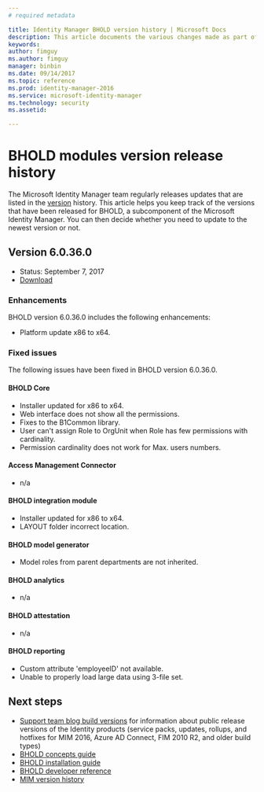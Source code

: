 ```yaml
---
# required metadata

title: Identity Manager BHOLD version history | Microsoft Docs
description: This article documents the various changes made as part of updates to BHOLD within MIM 2016
keywords:
author: fimguy
ms.author: fimguy
manager: binbin
ms.date: 09/14/2017
ms.topic: reference
ms.prod: identity-manager-2016
ms.service: microsoft-identity-manager
ms.technology: security
ms.assetid:

---
```


# BHOLD modules version release history

The Microsoft Identity Manager team regularly releases updates that are listed in the [version](version-history.md) history. This article helps you keep track of the versions that have been released for BHOLD, a subcomponent of the Microsoft Identity Manager. You can then decide whether you need to update to the newest version or not.

## Version 6.0.36.0

- Status: September 7, 2017
- [Download](https://www.microsoft.com/en-us/download/details.aspx?id=55950)

### Enhancements 
BHOLD version 6.0.36.0 includes the following enhancements:

- Platform update x86 to x64.

### Fixed issues
The following issues have been fixed in BHOLD version 6.0.36.0.

#### BHOLD Core

- Installer updated for x86 to x64.
- Web interface does not show all the permissions.
- Fixes to the B1Common library.
- User can't assign Role to OrgUnit when Role has few permissions with cardinality.
- Permission cardinality does not work for Max. users numbers.

#### Access Management Connector

- n/a

#### BHOLD integration module

- Installer updated for x86 to x64.
- LAYOUT folder incorrect location.

#### BHOLD model generator

- Model roles from parent departments are not inherited.

#### BHOLD analytics

- n/a

#### BHOLD attestation

- n/a

#### BHOLD reporting

- Custom attribute 'employeeID' not available.
- Unable to properly load large data using 3-file set.

## Next steps

- [Support team blog build versions](https://blogs.technet.microsoft.com/iamsupport/idmbuildversions/) for information about public release versions of the Identity products (service packs, updates, rollups, and hotfixes for MIM 2016, Azure AD Connect, FIM 2010 R2, and older build types)
- [BHOLD concepts guide](../bhold/bhold-concepts-guide.md)
- [BHOLD installation guide](../bhold/bhold-installation-guide.md)
- [BHOLD developer reference](mim2016-bhold-developer-reference.md)
- [MIM version history](version-history.md)

